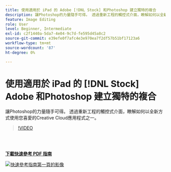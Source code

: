 ```yaml
---
title: 使用適用於 iPad 的 Adobe [!DNL Stock] 和Photoshop 建立獨特的複合
description: 讓Photoshop的力量隨手可得。 透過重新工程的觸控式介面，瞭解如何以全新方式使用您喜愛的Creative Cloud應用程式之一
feature: Image Editing
role: User
level: Beginner, Intermediate
exl-id: c2f1440a-5da7-4e04-9c7d-fe595d45a8c2
source-git-commit: e39efe0f7afc4e3e970ea7f2df57b51bf17123a6
workflow-type: tm+mt
source-wordcount: '87'
ht-degree: 0%

---
```


# 使用適用於 iPad 的 [!DNL Stock] Adobe 和Photoshop 建立獨特的複合

讓Photoshop的力量隨手可得。 透過重新工程的觸控式介面，瞭解如何以全新方式使用您喜愛的Creative Cloud應用程式之一。

>[!VIDEO](https://video.tv.adobe.com/v/331004?hidetitle=true)

<br> 

[**下載快速參考 PDF 指南**](../quick-reference/GettoknowPhotoshopontheiPad.pdf)

[![快速參考指南第一頁的影像](assets/GettoknowPhotoshopontheiPadPage1.png)](../quick-reference/GettoknowPhotoshopontheiPad.pdf)
